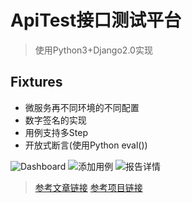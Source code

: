 # ApiTest接口测试平台

>使用Python3+Django2.0实现

## Fixtures
- 微服务再不同环境的不同配置
- 数字签名的实现
- 用例支持多Step
- 开放式断言(使用Python eval())

![Dashboard](https://s1.ax1x.com/2018/12/18/FB1y9A.png)
![添加用例](https://s1.ax1x.com/2018/12/18/FB161I.png)
![报告详情](https://s1.ax1x.com/2018/12/18/FB1cct.png)



>[参考文章链接](https://testerhome.com/topics/12648)
[参考项目链接](https://github.com/wsyu/EasyTest)